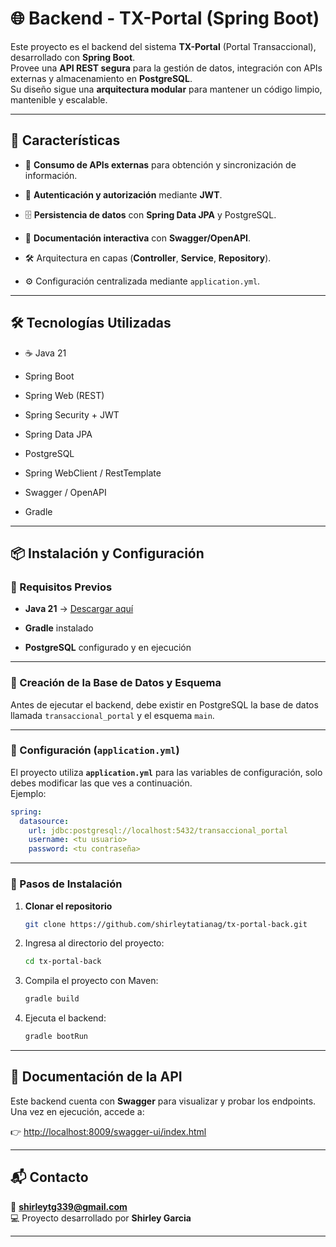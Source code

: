 # 🌐 Backend - TX-Portal (Spring Boot)

Este proyecto es el backend del sistema **TX-Portal** (Portal Transaccional), desarrollado con **Spring Boot**.  
Provee una **API REST segura** para la gestión de datos, integración con APIs externas y almacenamiento en **PostgreSQL**.  
Su diseño sigue una **arquitectura modular** para mantener un código limpio, mantenible y escalable.

----------

## 🚀 Características

-   📡 **Consumo de APIs externas** para obtención y sincronización de información.
    
-   🔐 **Autenticación y autorización** mediante **JWT**.
    
-   🗄️ **Persistencia de datos** con **Spring Data JPA** y PostgreSQL.
    
-   📑 **Documentación interactiva** con **Swagger/OpenAPI**.
    
-   🛠️ Arquitectura en capas (**Controller**, **Service**, **Repository**).
    
-   ⚙️ Configuración centralizada mediante `application.yml`.
    

----------

## 🛠️ Tecnologías Utilizadas

-   ☕ Java 21
    
-   Spring Boot
    
-   Spring Web (REST)
    
-   Spring Security + JWT
    
-   Spring Data JPA
    
-   PostgreSQL
    
-   Spring WebClient / RestTemplate
    
-   Swagger / OpenAPI
    
-   Gradle
    

----------

## 📦 Instalación y Configuración

### 🔹 Requisitos Previos

-   **Java 21** → [Descargar aquí](https://www.oracle.com/java/technologies/downloads/#java21) 
    
-   **Gradle** instalado
    
-   **PostgreSQL** configurado y en ejecución

----------

### 🔹 Creación de la Base de Datos y Esquema
Antes de ejecutar el backend, debe existir en PostgreSQL la base de datos llamada `transaccional_portal` y el esquema `main`.

----------

### 🔹 Configuración (`application.yml`)

El proyecto utiliza **`application.yml`** para las variables de configuración, solo debes modificar las que ves a continuación.  
Ejemplo:

```yaml
spring:
  datasource:
    url: jdbc:postgresql://localhost:5432/transaccional_portal
    username: <tu usuario>
    password: <tu contraseña>
```
----------

### 🔹 Pasos de Instalación

1.  **Clonar el repositorio**

    ```sh
    git clone https://github.com/shirleytatianag/tx-portal-back.git
    ```    

2. Ingresa al directorio del proyecto:
   ```sh
   cd tx-portal-back
   ```
3. Compila el proyecto con Maven:
   ```sh
   gradle build
   ```
4. Ejecuta el backend:
   ```sh
   gradle bootRun
    ```

----------

## 📄 Documentación de la API

Este backend cuenta con **Swagger** para visualizar y probar los endpoints.  
Una vez en ejecución, accede a:

👉 [http://localhost:8009/swagger-ui/index.html](http://localhost:8080/swagger-ui/index.html)

----------

## 📬 Contacto

📧 **shirleytg339@gmail.com**  
💻 Proyecto desarrollado por **Shirley Garcia**

----------

